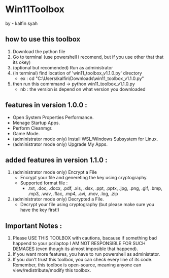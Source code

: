 # Win11Toolbox
by - kalfin syah

## how to use this toolbox
1. Download the python file
2. Go to terminal (use powershell i recomend, but if you use other that that its okey)
3. (optional but recomended) Run as administrator
4. (in terminal) find location of 'win11_toolbox_v1.1.0.py' directory
   - ex : cd "C:\Users\kalfin\Downloads\win11_toolbox_v1.1.0.py"
6. then run this commmand -> python win11_toolbox_v1.1.0.py
   - nb : the version is depend on what version you downloaded

## features in version 1.0.0 :
- Open System Properties Performance.
- Menage Startup Apps.
- Perform Cleanmgr.
- Game Mode.
- (administrator mode only) Install WSL/Windows Subsystem for Linux.
- (administrator mode only) Upgrade My Apps.

## added features in version 1.1.0 :
1. (administrator mode only) Encrypt a File
   - Encrypt your file and genereting the key using cryptography.
   - Supported format file :
     - .txt, .doc, .docx, .pdf, .xls, .xlsx, .ppt, .pptx, .jpg, .png, .gif, .bmp, .mp3, .wav, .flac, .mp4, .avi, .mov, .log, .zip
2. (administrator mode only) Decrypted a File.
   - Decrypt your file using cryptography (but please make sure you have the key first!)

## Important Notes :
1. Please USE THIS TOOLBOX with cautions, bacause if something bad happend to your pc/laptop I AM NOT RESPONSIBLE FOR SUCH DEMAGES (even though its almost imposible that happend).
3. If you want more features, you have to run powershell as administator.
4. If you don't trust this toolbox, you can check every line of its code. Remember, this toolbox is open-source, meaning anyone can view/redistribute/modify this toolbox.
